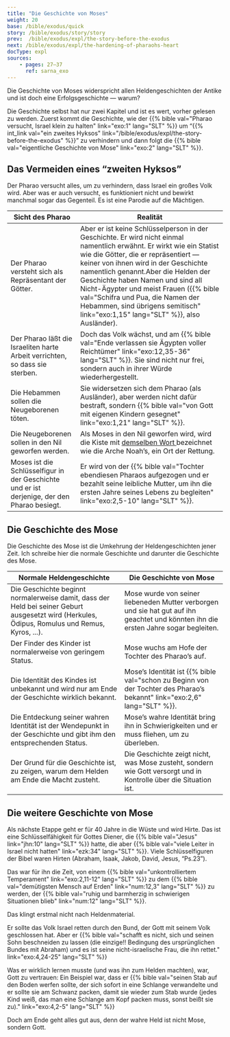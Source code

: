 ```yaml
---
title: "Die Geschichte von Moses"
weight: 20
base: /bible/exodus/quick
story: /bible/exodus/story/story
prev:  /bible/exodus/expl/the-story-before-the-exodus
next: /bible/exodus/expl/the-hardening-of-pharaohs-heart
docType: expl
sources:
    - pages: 27–37
      ref: sarna_exo
---
```


Die Geschichte von Moses widerspricht allen Heldengeschichten der Antike und ist doch eine Erfolgsgeschichte — warum?

Die Geschichte selbst hat nur zwei Kapitel und ist es wert, vorher gelesen zu werden. Zuerst kommt die Geschichte, wie der {{% bible val="Pharao versucht, Israel klein zu halten" link="exo:1" lang="SLT" %}} um “{{% int_link val="ein zweites Hyksos" link="/bible/exodus/expl/the-story-before-the-exodus" %}}” zu verhindern und dann folgt die {{% bible val="eigentliche Geschichte von Mose" link="exo:2" lang="SLT" %}}.

## Das Vermeiden eines “zweiten Hyksos”

<a name="4472"></a>
Der Pharao versucht alles, um zu verhindern, dass Israel ein großes Volk wird. Aber was er auch versucht, es funktioniert nicht und bewirkt manchmal sogar das Gegenteil. Es ist eine Parodie auf die Mächtigen.

| Sicht des Pharao | Realität |
|------------------|----------|
| Der Pharao versteht sich als Repräsentant der Götter. | Aber er ist keine Schlüsselperson in der Geschichte. Er wird nicht einmal namentlich erwähnt. Er wirkt wie ein Statist wie die Götter, die er repräsentiert — keiner von ihnen wird in der Geschichte namentlich genannt.Aber die Helden der Geschichte haben Namen und sind all Nicht-Ägypter und meist Frauen ({{% bible val="Schifra und Pua, die Namen der Hebammen, sind übrigens semitisch" link="exo:1,15" lang="SLT" %}}, also Ausländer). |
| Der Pharao läßt die Israeliten harte Arbeit verrichten, so dass sie sterben. | Doch das Volk wächst, und am {{% bible val="Ende verlassen sie Ägypten voller Reichtümer" link="exo:12,35-36" lang="SLT" %}}. Sie sind nicht nur frei, sondern auch in ihrer Würde wiederhergestellt. |
| Die Hebammen sollen die Neugeborenen töten. | Sie widersetzen sich dem Pharao (als Ausländer), aber werden nicht dafür bestraft, sondern {{% bible val="von Gott mit eigenen Kindern gesegnet" link="exo:1,21" lang="SLT" %}}. |
| Die Neugeborenen sollen in den Nil geworfen werden. | Als Moses in den Nil geworfen wird, wird die Kiste mit [demselben Wort ](https://biblehub.com/hebrew/strongs_8392.htm)bezeichnet wie die Arche Noah’s, ein Ort der Rettung. |
| Moses ist die Schlüsselfigur in der Geschichte und er ist derjenige, der den Pharao besiegt. | Er wird von der {{% bible val="Tochter ebendiesen Pharaos aufgezogen und er bezahlt seine leibliche Mutter, um ihn die ersten Jahre seines Lebens zu begleiten" link="exo:2,5-10" lang="SLT" %}}. |

## Die Geschichte des Mose

<a name="659b"></a>
Die Geschichte des Mose ist die Umkehrung der Heldengeschichten jener Zeit. Ich schreibe hier die normale Geschichte und darunter die Geschichte des Mose.

| Normale Heldengeschichte | Die Geschichte von Mose |
|--------------------------|-------------------------|
| Die Geschichte beginnt normalerweise damit, dass der Held bei seiner Geburt ausgesetzt wird (Herkules, Ödipus, Romulus und Remus, Kyros, ...). | Mose wurde von seiner liebeneden Mutter verborgen und sie hat gut auf ihn geachtet und könnten ihn die ersten Jahre sogar begleiten. |
| Der Finder des Kinder ist normalerweise von geringem Status. | Mose wuchs am Hofe der Tochter des Pharao’s auf. |
| Die Identität des Kindes ist unbekannt und wird nur am Ende der Geschichte wirklich bekannt. | Mose’s Identität ist {{% bible val="schon zu Beginn von der Tochter des Pharao’s bekannt" link="exo:2,6" lang="SLT" %}}. |
| Die Entdeckung seiner wahren Identität ist der Wendepunkt in der Geschichte und gibt ihm den entsprechenden Status. | Mose’s wahre Identität bring ihn in Schwierigkeiten und er muss fliehen, um zu überleben. |
| Der Grund für die Geschichte ist, zu zeigen, warum dem Helden am Ende die Macht zusteht. | Die Geschichte zeigt nicht, was Mose zusteht, sondern wie Gott versorgt und in Kontrolle über die Situation ist. |

## Die weitere Geschichte von Mose

<a name="6430"></a>
Als nächste Etappe geht er für 40 Jahre in die Wüste und wird Hirte. Das ist eine Schlüsselfähigkeit für Gottes Diener, die {{% bible val="Jesus" link="jhn:10" lang="SLT" %}} hatte, die aber {{% bible val="viele Leiter in Israel nicht hatten" link="ezk:34" lang="SLT" %}}. Viele Schlüsselfiguren der Bibel waren Hirten (Abraham, Isaak, Jakob, David, Jesus, “Ps.23”).

Das war für ihn die Zeit, von einem {{% bible val="unkontrolliertem Temperament" link="exo:2,11-12" lang="SLT" %}} zu dem {{% bible val="demütigsten Mensch auf Erden" link="num:12,3" lang="SLT" %}} zu werden, der {{% bible val="ruhig und barmherzig in schwierigen Situationen blieb" link="num:12" lang="SLT" %}}.

Das klingt erstmal nicht nach Heldenmaterial.

Er sollte das Volk Israel retten durch den Bund, der Gott mit seinem Volk geschlossen hat. Aber er {{% bible val="schafft es nicht, sich und seinen Sohn beschneiden zu lassen (die einzige!! Bedingung des ursprünglichen Bundes mit Abraham) und es ist seine nicht-israelische Frau, die ihn rettet." link="exo:4,24-25" lang="SLT" %}}

Was er wirklich lernen musste (und was ihn zum Helden machten), war, Gott zu vertrauen: Ein Beispiel war, dass er {{% bible val="seinen Stab auf den Boden werfen sollte, der sich sofort in eine Schlange verwandelte und er sollte sie am Schwanz packen, damit sie wieder zum Stab wurde (jedes Kind weiß, das man eine Schlange am Kopf packen muss, sonst beißt sie zu)." link="exo:4,2-5" lang="SLT" %}}

Doch am Ende geht alles gut aus, denn der wahre Held ist nicht Mose, sondern Gott.
